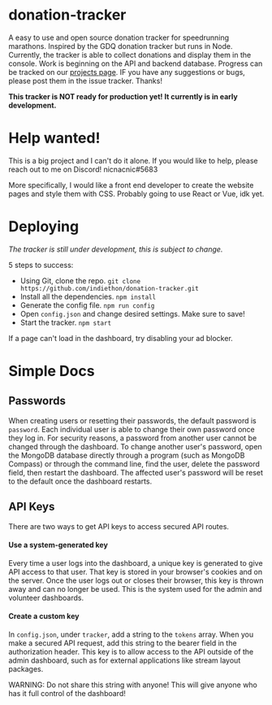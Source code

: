 # donation-tracker
A easy to use and open source donation tracker for speedrunning marathons. Inspired by the GDQ donation tracker but runs in Node. Currently, the tracker is able to collect donations and display them in the console. Work is beginning on the API and backend database. Progress can be tracked on our [projects page](https://github.com/Indiethon/donation-tracker/projects/1). IF you have any suggestions or bugs, please post them in the issue tracker. Thanks!

**This tracker is NOT ready for production yet! It currently is in early development.**

# Help wanted!
This is a big project and I can't do it alone. If you would like to help, please reach out to me on Discord! nicnacnic#5683

More specifically, I would like a front end developer to create the website pages and style them with CSS. Probably going to use React or Vue, idk yet.

# Deploying
*The tracker is still under development, this is subject to change.*

5 steps to success:
- Using Git, clone the repo. `git clone https://github.com/indiethon/donation-tracker.git`
- Install all the dependencies. `npm install`
- Generate the config file. `npm run config`
- Open `config.json` and change desired settings. Make sure to save!
- Start the tracker. `npm start`

If a page can't load in the dashboard, try disabling your ad blocker.

# Simple Docs

## Passwords
When creating users or resetting their passwords, the default password is `password`. Each individual user is able to change their own password once they log in. For security reasons, a password from another user cannot be changed through the dashboard. To change another user's password, open the MongoDB database directly through a program (such as MongoDB Compass) or through the command line, find the user, delete the password field, then restart the dashboard. The affected user's password will be reset to the default once the dashboard restarts.

## API Keys
There are two ways to get API keys to access secured API routes.

#### Use a system-generated key
Every time a user logs into the dashboard, a unique key is generated to give API access to that user. That key is stored in your browser's cookies and on the server. Once the user logs out or closes their browser, this key is thrown away and can no longer be used. This is the system used for the admin and volunteer dashboards.

#### Create a custom key
In `config.json`, under `tracker`, add a string to the `tokens` array. When you make a secured API request, add this string to the bearer field in the authorization header. This key is to allow access to the API outside of the admin dashboard, such as for external applications like stream layout packages.

WARNING: Do not share this string with anyone! This will give anyone who has it full control of the dashboard!
